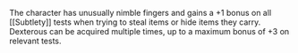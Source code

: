 The character has unusually nimble fingers and gains a +1 bonus on all [[Subtlety]] tests when trying to steal items or hide items they carry. Dexterous can be acquired multiple times, up to a maximum bonus of +3 on relevant tests.